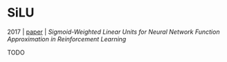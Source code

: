 # SiLU

2017 | [paper](https://arxiv.org/pdf/1702.03118v3) | _Sigmoid-Weighted Linear Units for Neural Network Function Approximation in Reinforcement Learning_

TODO